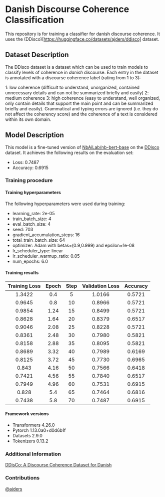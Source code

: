 # Danish Discourse Coherence Classification
This repository is for training a classifier for danish discourse coherence. It uses the (DDisco)[https://huggingface.co/datasets/ajders/ddisco] dataset.

## Dataset Description

The DDisco dataset is a dataset which can be used to train models to classify levels of coherence in _danish_ discourse. Each entry in the dataset is annotated with a discourse coherence label (rating from 1 to 3):

1: low coherence (difficult to understand, unorganized, contained unnecessary details and can not be summarized briefly and easily)
2: medium coherence
3: high coherence (easy to understand, well organized, only contain details that support the main point and can be summarized briefly and easily).
Grammatical and typing errors are ignored (i.e. they do not affect the coherency score) and the coherence of a text is considered within its own domain.

## Model Description

This model is a fine-tuned version of [NbAiLab/nb-bert-base](https://huggingface.co/NbAiLab/nb-bert-base) on the [DDisco](https://huggingface.co/datasets/ajders/ddisco) dataset.
It achieves the following results on the evaluation set:
- Loss: 0.7487
- Accuracy: 0.6915

### Training procedure

#### Training hyperparameters

The following hyperparameters were used during training:
- learning_rate: 2e-05
- train_batch_size: 4
- eval_batch_size: 4
- seed: 703
- gradient_accumulation_steps: 16
- total_train_batch_size: 64
- optimizer: Adam with betas=(0.9,0.999) and epsilon=1e-08
- lr_scheduler_type: linear
- lr_scheduler_warmup_ratio: 0.05
- num_epochs: 6.0

#### Training results

| Training Loss | Epoch | Step | Validation Loss | Accuracy |
|:-------------:|:-----:|:----:|:---------------:|:--------:|
| 1.3422        | 0.4   | 5    | 1.0166          | 0.5721   |
| 0.9645        | 0.8   | 10   | 0.8966          | 0.5721   |
| 0.9854        | 1.24  | 15   | 0.8499          | 0.5721   |
| 0.8628        | 1.64  | 20   | 0.8379          | 0.6517   |
| 0.9046        | 2.08  | 25   | 0.8228          | 0.5721   |
| 0.8361        | 2.48  | 30   | 0.7980          | 0.5821   |
| 0.8158        | 2.88  | 35   | 0.8095          | 0.5821   |
| 0.8689        | 3.32  | 40   | 0.7989          | 0.6169   |
| 0.8125        | 3.72  | 45   | 0.7730          | 0.6965   |
| 0.843         | 4.16  | 50   | 0.7566          | 0.6418   |
| 0.7421        | 4.56  | 55   | 0.7840          | 0.6517   |
| 0.7949        | 4.96  | 60   | 0.7531          | 0.6915   |
| 0.828         | 5.4   | 65   | 0.7464          | 0.6816   |
| 0.7438        | 5.8   | 70   | 0.7487          | 0.6915   |


#### Framework versions

- Transformers 4.26.0
- Pytorch 1.13.0a0+d0d6b1f
- Datasets 2.9.0
- Tokenizers 0.13.2

### Additional Information

[DDisCo: A Discourse Coherence Dataset for Danish](https://aclanthology.org/2022.lrec-1.260.pdf)

### Contributions

[@ajders](https://github.com/ajders)